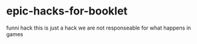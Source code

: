 # epic-hacks-for-booklet
funni hack
this is just a hack we are not responseable for what happens in games
